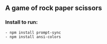 ## A game of rock paper scissors

### Install to run:
    - npm install prompt-sync
    - npm install ansi-colors